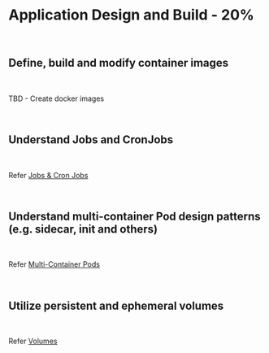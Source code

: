 # Application Design and Build - 20%

<br />

## Define, build and modify container images

<br />

TBD - Create docker images

<br />

## Understand Jobs and CronJobs

<br />

Refer [Jobs & Cron Jobs](../topics/jobs.md)

<br />

## Understand multi-container Pod design patterns (e.g. sidecar, init and others)

<br />

Refer [Multi-Container Pods](../topics/pods.md#multi-container-pods)

<br />

## Utilize persistent and ephemeral volumes

<br />

Refer [Volumes](../topics/volumes.md)

<br />